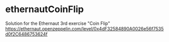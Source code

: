 # ethernautCoinFlip

Solution for the Ethernaut 3rd exercise "Coin Flip"
https://ethernaut.openzeppelin.com/level/0x4dF32584890A0026e56f7535d0f2C6486753624f
